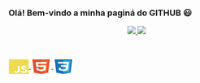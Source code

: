 ### Olá! Bem-vindo a minha paginá do GITHUB 😃

<!--
**Gilberto-Brambilla-Junior/Gilberto-Brambilla-Junior** is a ✨ _special_ ✨ repository because its `README.md` (this file) appears on your GitHub profile.

Here are some ideas to get you started:

- 🔭 I’m currently working on ...
- 🌱 I’m currently learning ...
- 👯 I’m looking to collaborate on ...
- 🤔 I’m looking for help with ...
- 💬 Ask me about ...
- 📫 How to reach me: ...
- 😄 Pronouns: ...
- ⚡ Fun fact: ...
-->

<div align="center">
  <a href="https://github.com/Gilberto-Brambilla-Junior">
  <img height="180em" src="https://github-readme-stats.vercel.app/api?username=Gilberto-Brambilla-Junior&show_icons=true&theme=highcontrast&include_all_commits=true&count_private=true"/>
  <img height="180em" src="https://github-readme-stats.vercel.app/api/top-langs/?username=Gilberto-Brambilla-Junior&layout=compact&langs_count=7&theme=highcontrast"/>
</div>

  
  ##
  
<div><br>
  <img align="center"  height="30" width="40" src="https://raw.githubusercontent.com/devicons/devicon/master/icons/javascript/javascript-plain.svg">
  <img align="center"  height="30" width="40" src="https://raw.githubusercontent.com/devicons/devicon/master/icons/html5/html5-original.svg">
  <img align="center"  height="30" width="40" src="https://raw.githubusercontent.com/devicons/devicon/master/icons/css3/css3-original.svg">
  <img align="right" height="150" style="border-radius:50px;" 
</div>
